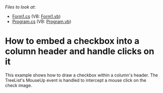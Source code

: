 <!-- default file list -->
*Files to look at*:

* [Form1.cs](./CS/CheckBoxInColumnHeader/Form1.cs) (VB: [Form1.vb](./VB/CheckBoxInColumnHeader/Form1.vb))
* [Program.cs](./CS/CheckBoxInColumnHeader/Program.cs) (VB: [Program.vb](./VB/CheckBoxInColumnHeader/Program.vb))
<!-- default file list end -->
# How to embed a checkbox into a column header and handle clicks on it


<p>This example shows how to draw a checkbox within a column's header. The TreeList's MouseUp event is handled to intercept a mouse click on the check image.</p>

<br/>


